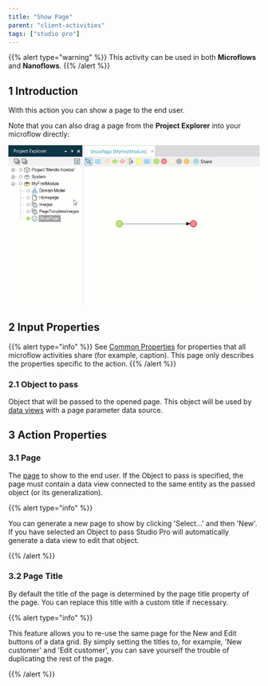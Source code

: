 ```yaml
---
title: "Show Page"
parent: "client-activities"
tags: ["studio pro"]
---
```


{{% alert type="warning" %}}
This activity can be used in both **Microflows** and **Nanoflows**.
{{% /alert %}}

## 1 Introduction

With this action you can show a page to the end user.

Note that you can also drag a page from the **Project Explorer** into your microflow directly:

![](attachments/show-page/18580992.gif)

## 2 Input Properties

{{% alert type="info" %}}
See [Common Properties](microflow-element-common-properties) for properties that all microflow activities share (for example, caption). This page only describes the properties specific to the action.
{{% /alert %}}

### 2.1 Object to pass

Object that will be passed to the opened page. This object will be used by [data views](data-view) with a page parameter data source.

## 3 Action Properties

### 3.1 Page

The [page](page) to show to the end user. If the Object to pass is specified, the page must contain a data view connected to the same entity as the passed object (or its generalization).

{{% alert type="info" %}}

You can generate a new page to show by clicking 'Select...' and then 'New'. If you have selected an Object to pass Studio Pro will automatically generate a data view to edit that object.

{{% /alert %}}

### 3.2 Page Title

By default the title of the page is determined by the page title property of the page. You can replace this title with a custom title if necessary.

{{% alert type="info" %}}

This feature allows you to re-use the same page for the New and Edit buttons of a data grid. By simply setting the titles to, for example, 'New customer' and 'Edit customer', you can save yourself the trouble of duplicating the rest of the page.

{{% /alert %}}
